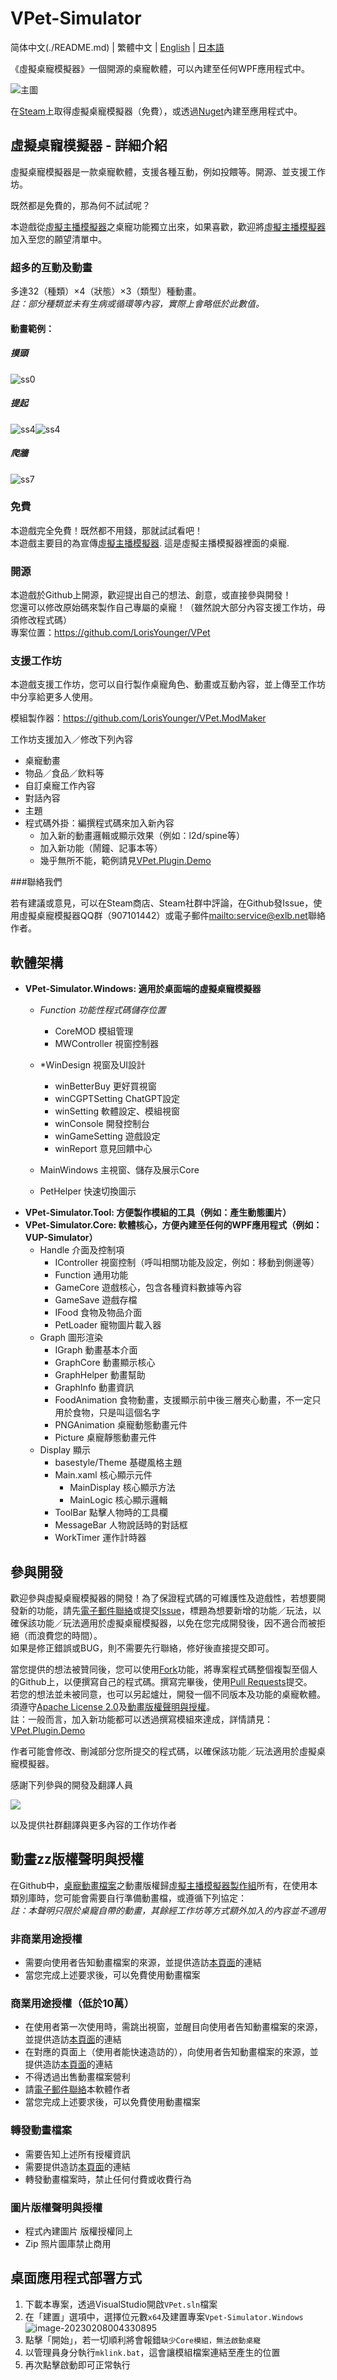 # VPet-Simulator

简体中文(./README.md) | 繁體中文 | [English](./README_en.md) | [日本語](./README_ja.md)

《虛擬桌寵模擬器》一個開源的桌寵軟體，可以內建至任何WPF應用程式中。

![主圖](README.assets/%E4%B8%BB%E5%9B%BE.png)

在[Steam](https://store.steampowered.com/app/1920960/VPet)上取得虛擬桌寵模擬器（免費），或透過[Nuget](https://www.nuget.org/packages/VPet-Simulator.Core)內建至應用程式中。

## 虛擬桌寵模擬器 - 詳細介紹

虛擬桌寵模擬器是一款桌寵軟體，支援各種互動，例如投餵等。開源、並支援工作坊。

既然都是免費的，那為何不試試呢？

本遊戲從[虛擬主播模擬器](https://store.steampowered.com/app/1352140/_/)之桌寵功能獨立出來，如果喜歡，歡迎將[虛擬主播模擬器](https://store.steampowered.com/app/1352140/_/)加入至您的願望清單中。

### 超多的互動及動畫

多達32（種類）×4（狀態）×3（類型）種動畫。<br/>
*註：部分種類並未有生病或循環等內容，實際上會略低於此數值。*

#### 動畫範例：

##### 摸頭

![ss0](README.assets/ss0.gif)

##### 提起

![ss4](README.assets/ss4.gif)![ss4](README.assets/ss8.gif)

##### 爬牆

![ss7](README.assets/ss7.gif)

### 免費

本遊戲完全免費！既然都不用錢，那就試試看吧！<br/>
本遊戲主要目的為宣傳[虛擬主播模擬器](https://store.steampowered.com/app/1352140/_/). 這是虛擬主播模擬器裡面的桌寵.

### 開源

本遊戲於Github上開源，歡迎提出自己的想法、創意，或直接參與開發！<br/>
您還可以修改原始碼來製作自己專屬的桌寵！（雖然說大部分內容支援工作坊，毋須修改程式碼）<br/>
專案位置：https://github.com/LorisYounger/VPet

### 支援工作坊

本遊戲支援工作坊，您可以自行製作桌寵角色、動畫或互動內容，並上傳至工作坊中分享給更多人使用。

模組製作器：https://github.com/LorisYounger/VPet.ModMaker

工作坊支援加入／修改下列內容

* 桌寵動畫
* 物品／食品／飲料等
* 自訂桌寵工作內容
* 對話內容
* 主題
* 程式碼外掛：編撰程式碼來加入新內容
  * 加入新的動畫邏輯或顯示效果（例如：l2d/spine等）
  * 加入新功能（鬧鐘、記事本等）
  * 幾乎無所不能，範例請見[VPet.Plugin.Demo](https://github.com/LorisYounger/VPet.Plugin.Demo)

###聯絡我們

若有建議或意見，可以在Steam商店、Steam社群中評論，在Github發Issue，使用虛擬桌寵模擬器QQ群（907101442）或電子郵件[mailto:service@exlb.net](mailto:service@exlb.net)聯絡作者。


## 軟體架構

* **VPet-Simulator.Windows: 適用於桌面端的虛擬桌寵模擬器**
  * *Function 功能性程式碼儲存位置*
    * CoreMOD 模組管理
    * MWController 視窗控制器

  * *WinDesign 視窗及UI設計
    * winBetterBuy 更好買視窗
    * winCGPTSetting ChatGPT設定
    * winSetting 軟體設定、模組視窗
    * winConsole 開發控制台
    * winGameSetting 遊戲設定
    * winReport 意見回饋中心

  * MainWindows 主視窗、儲存及展示Core
  * PetHelper 快速切換圖示
* **VPet-Simulator.Tool: 方便製作模組的工具（例如：產生動態圖片）**
* **VPet-Simulator.Core: 軟體核心，方便內建至任何的WPF應用程式（例如：VUP-Simulator）**
  * Handle 介面及控制項
    * IController 視窗控制（呼叫相關功能及設定，例如：移動到側邊等）
    * Function 通用功能
    * GameCore 遊戲核心，包含各種資料數據等內容
    * GameSave 遊戲存檔
    * IFood 食物及物品介面
    * PetLoader 寵物圖片載入器
  * Graph 圖形渲染
    * IGraph 動畫基本介面
    * GraphCore 動畫顯示核心
    * GraphHelper 動畫幫助
    * GraphInfo 動畫資訊
    * FoodAnimation 食物動畫，支援顯示前中後三層夾心動畫，不一定只用於食物，只是叫這個名字
    * PNGAnimation 桌寵動態動畫元件
    * Picture 桌寵靜態動畫元件
  * Display 顯示
    * basestyle/Theme 基礎風格主題
    * Main.xaml 核心顯示元件
      * MainDisplay 核心顯示方法
      * MainLogic 核心顯示邏輯
    * ToolBar 點擊人物時的工具欄
    * MessageBar 人物說話時的對話框
    * WorkTimer 運作計時器


## 參與開發

歡迎參與虛擬桌寵模擬器的開發！為了保證程式碼的可維護性及遊戲性，若想要開發新的功能，請先[電子郵件聯絡](mailto:zoujin.dev@exlb.org)或提交[Issue](https://github.com/LorisYounger/VPet/issues)，標題為想要新增的功能／玩法，以確保該功能／玩法適用於虛擬桌寵模擬器，以免在您完成開發後，因不適合而被拒絕（而浪費您的時間）。<br/>
如果是修正錯誤或BUG，則不需要先行聯絡，修好後直接提交即可。

當您提供的想法被贊同後，您可以使用[Fork](https://github.com/LorisYounger/VPet/fork)功能，將專案程式碼整個複製至個人的Github上，以便撰寫自己的程式碼。撰寫完畢後，使用[Pull Requests](https://github.com/LorisYounger/VPet/compare)提交。<br/>
若您的想法並未被同意，也可以另起爐灶，開發一個不同版本及功能的桌寵軟體。須遵守[Apache License 2.0](https://github.com/LorisYounger/VPet/blob/main/LICENSE)及[動畫版權聲明與授權](https://github.com/LorisYounger/VPet/blob/main/README_zht.md#%E5%8B%95%E7%95%AB%E7%89%88%E6%AC%8A%E8%81%B2%E6%98%8E%E8%88%87%E6%8E%88%E6%AC%8A)。<br/>
註：一般而言，加入新功能都可以透過撰寫模組來達成，詳情請見：[VPet.Plugin.Demo](https://github.com/LorisYounger/VPet.Plugin.Demo)

作者可能會修改、刪減部分您所提交的程式碼，以確保該功能／玩法適用於虛擬桌寵模擬器。


感謝下列參與的開發及翻譯人員

<a href="https://github.com/LorisYounger/VPet/graphs/contributors">
  <img src="https://contrib.rocks/image?repo=LorisYounger/VPet" />
</a>

以及提供社群翻譯與更多內容的工作坊作者

## 動畫zz版權聲明與授權

在Github中，[桌寵動畫檔案](https://github.com/LorisYounger/VPet/tree/main/VPet-Simulator.Windows/mod/0000_core/pet/vup)之動畫版權歸[虛擬主播模擬器製作組](https://www.exlb.net/VUP-Simulator)所有，在使用本類別庫時，您可能會需要自行準備動畫檔，或遵循下列協定：</br>
*註：本聲明只限於桌寵自帶的動畫，其餘經工作坊等方式額外加入的內容並不適用*

### 非商業用途授權

* 需要向使用者告知動畫檔案的來源，並提供造訪[本頁面](https://github.com/LorisYounger/VPet)的連結
* 當您完成上述要求後，可以免費使用動畫檔案

### 商業用途授權（低於10萬）

* 在使用者第一次使用時，需跳出視窗，並醒目向使用者告知動畫檔案的來源，並提供造訪[本頁面](https://github.com/LorisYounger/VPet)的連結
* 在對應的頁面上（使用者能快速造訪的），向使用者告知動畫檔案的來源，並提供造訪[本頁面](https://github.com/LorisYounger/VPet)的連結
* 不得透過出售動畫檔案營利
* 請[電子郵件聯絡](mailto:zoujin.dev@exlb.org)本軟體作者
* 當您完成上述要求後，可以免費使用動畫檔案

### 轉發動畫檔案

* 需要告知上述所有授權資訊
* 需要提供造訪[本頁面](https://github.com/LorisYounger/VPet)的連結
* 轉發動畫檔案時，禁止任何付費或收費行為

### 圖片版權聲明與授權

* 程式內建圖片 版權授權同上
* Zip 照片圖庫禁止商用

## 桌面應用程式部署方式

1. 下載本專案，透過VisualStudio開啟`VPet.sln`檔案
2. 在「建置」選項中，選擇位元數`x64`及建置專案`Vpet-Simulator.Windows`
   ![image-20230208004330895](README.assets/image-20230208004330895.png)
3. 點擊「開始」，若一切順利將會報錯`缺少Core模組，無法啟動桌寵`
4. 以管理員身分執行`mklink.bat`，這會讓模組檔案連結至產生的位置
5. 再次點擊啟動即可正常執行
